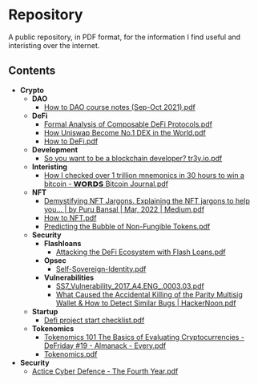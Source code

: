 # Repository

A public repository, in PDF format, for the information I find useful and interisting over the internet.

## Contents

* **Crypto**
    * **DAO**
        * [How to DAO course notes (Sep-Oct 2021).pdf](https://github.com/nelo-crypto/repository/tree/main/Crypto%2FDAO%2FHow%20to%20DAO%20course%20notes%20(Sep-Oct%202021).pdf)
    * **DeFi**
        * [Formal Analysis of Composable DeFi Protocols.pdf](https://github.com/nelo-crypto/repository/tree/main/Crypto%2FDeFi%2FFormal%20Analysis%20of%20Composable%20DeFi%20Protocols.pdf)
        * [How Uniswap Become No.1 DEX in the World.pdf](https://github.com/nelo-crypto/repository/tree/main/Crypto%2FDeFi%2FHow%20Uniswap%20Become%20No.1%20DEX%20in%20the%20World.pdf)
        * [How to DeFi.pdf](https://github.com/nelo-crypto/repository/tree/main/Crypto%2FDeFi%2FHow%20to%20DeFi.pdf)
    * **Development**
        * [So you want to be a blockchain developer? tr3y.io.pdf](https://github.com/nelo-crypto/repository/tree/main/Crypto%2FDevelopment%2FSo%20you%20want%20to%20be%20a%20blockchain%20developer%3F%20tr3y.io.pdf)
    * **Interisting**
        * [How I checked over 1 trillion mnemonics in 30 hours to win a bitcoin - 𝗪𝗢𝗥𝗗𝗦 Bitcoin Journal.pdf](https://github.com/nelo-crypto/repository/tree/main/Crypto%2FInteristing%2FHow%20I%20checked%20over%201%20trillion%20mnemonics%20in%2030%20hours%20to%20win%20a%20bitcoin%20-%20%F0%9D%97%AA%F0%9D%97%A2%F0%9D%97%A5%F0%9D%97%97%F0%9D%97%A6%20Bitcoin%20Journal.pdf)
    * **NFT**
        * [Demystifying NFT Jargons. Explaining the NFT jargons to help you… | by Puru Bansal | Mar, 2022 | Medium.pdf](https://github.com/nelo-crypto/repository/tree/main/Crypto%2FNFT%2FDemystifying%20NFT%20Jargons.%20Explaining%20the%20NFT%20jargons%20to%20help%20you%E2%80%A6%20%7C%20by%20Puru%20Bansal%20%7C%20Mar%2C%202022%20%7C%20Medium.pdf)
        * [How to NFT.pdf](https://github.com/nelo-crypto/repository/tree/main/Crypto%2FNFT%2FHow%20to%20NFT.pdf)
        * [Predicting the Bubble of Non-Fungible Tokens.pdf](https://github.com/nelo-crypto/repository/tree/main/Crypto%2FNFT%2FPredicting%20the%20Bubble%20of%20Non-Fungible%20Tokens.pdf)
    * **Security**
        * **Flashloans**
            * [Attacking the DeFi Ecosystem with Flash Loans.pdf](https://github.com/nelo-crypto/repository/tree/main/Crypto%2FSecurity%2FFlashloans%2FAttacking%20the%20DeFi%20Ecosystem%20with%20Flash%20Loans.pdf)
        * **Opsec**
            * [Self-Sovereign-Identity.pdf](https://github.com/nelo-crypto/repository/tree/main/Crypto%2FSecurity%2FOpsec%2FSelf-Sovereign-Identity.pdf)
        * **Vulnerabilities**
            * [SS7_Vulnerability_2017_A4.ENG_.0003.03.pdf](https://github.com/nelo-crypto/repository/tree/main/Crypto%2FSecurity%2FVulnerabilities%2FSS7_Vulnerability_2017_A4.ENG_.0003.03.pdf)
            * [What Caused the Accidental Killing of the Parity Multisig Wallet & How to Detect Similar Bugs | HackerNoon.pdf](https://github.com/nelo-crypto/repository/tree/main/Crypto%2FSecurity%2FVulnerabilities%2FWhat%20Caused%20the%20Accidental%20Killing%20of%20the%20Parity%20Multisig%20Wallet%20%26%20How%20to%20Detect%20Similar%20Bugs%20%7C%20HackerNoon.pdf)
    * **Startup**
        * [Defi project start checklist.pdf](https://github.com/nelo-crypto/repository/tree/main/Crypto%2FStartup%2FDefi%20project%20start%20checklist.pdf)
    * **Tokenomics**
        * [Tokenomics 101 The Basics of Evaluating Cryptocurrencies - DeFriday #19 - Almanack - Every.pdf](https://github.com/nelo-crypto/repository/tree/main/Crypto%2FTokenomics%2FTokenomics%20101%20The%20Basics%20of%20Evaluating%20Cryptocurrencies%20-%20DeFriday%20%2319%20-%20Almanack%20-%20Every.pdf)
        * [Tokenomics.pdf](https://github.com/nelo-crypto/repository/tree/main/Crypto%2FTokenomics%2FTokenomics.pdf)
* **Security**
    * [Actice Cyber Defence - The Fourth Year.pdf](https://github.com/nelo-crypto/repository/tree/main/Security%2FActice%20Cyber%20Defence%20-%20The%20Fourth%20Year.pdf)
